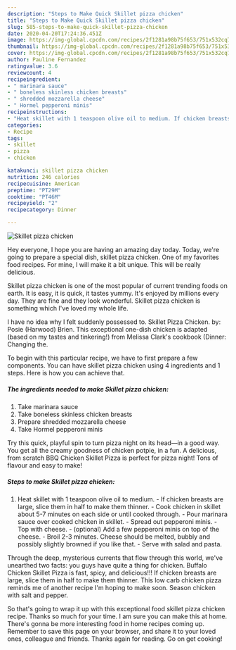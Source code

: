 ```yaml
---
description: "Steps to Make Quick Skillet pizza chicken"
title: "Steps to Make Quick Skillet pizza chicken"
slug: 585-steps-to-make-quick-skillet-pizza-chicken
date: 2020-04-20T17:24:36.451Z
image: https://img-global.cpcdn.com/recipes/2f1281a98b75f653/751x532cq70/skillet-pizza-chicken-recipe-main-photo.jpg
thumbnail: https://img-global.cpcdn.com/recipes/2f1281a98b75f653/751x532cq70/skillet-pizza-chicken-recipe-main-photo.jpg
cover: https://img-global.cpcdn.com/recipes/2f1281a98b75f653/751x532cq70/skillet-pizza-chicken-recipe-main-photo.jpg
author: Pauline Fernandez
ratingvalue: 3.6
reviewcount: 4
recipeingredient:
- " marinara sauce"
- " boneless skinless chicken breasts"
- " shredded mozzarella cheese"
- " Hormel pepperoni minis"
recipeinstructions:
- "Heat skillet with 1 teaspoon olive oil to medium. If chicken breasts are large, slice them in half to make them thinner. Cook chicken in skillet about 5-7 minutes on each side or until cooked through. Pour marinara sauce over cooked chicken in skillet. Spread out pepperoni minis. Top with cheese. (optional) Add a few pepperoni minis on top of the cheese. Broil 2-3 minutes. Cheese should be melted, bubbly and possibly slightly browned if you like that. Serve with salad and pasta."
categories:
- Recipe
tags:
- skillet
- pizza
- chicken

katakunci: skillet pizza chicken 
nutrition: 246 calories
recipecuisine: American
preptime: "PT29M"
cooktime: "PT46M"
recipeyield: "2"
recipecategory: Dinner

---
```



![Skillet pizza chicken](https://img-global.cpcdn.com/recipes/2f1281a98b75f653/751x532cq70/skillet-pizza-chicken-recipe-main-photo.jpg)

Hey everyone, I hope you are having an amazing day today. Today, we're going to prepare a special dish, skillet pizza chicken. One of my favorites food recipes. For mine, I will make it a bit unique. This will be really delicious.

Skillet pizza chicken is one of the most popular of current trending foods on earth. It is easy, it is quick, it tastes yummy. It's enjoyed by millions every day. They are fine and they look wonderful. Skillet pizza chicken is something which I've loved my whole life.

I have no idea why I felt suddenly possessed to. Skillet Pizza Chicken. by: Posie (Harwood) Brien. This exceptional one-dish chicken is adapted (based on my tastes and tinkering!) from Melissa Clark&#39;s cookbook (Dinner: Changing the.


To begin with this particular recipe, we have to first prepare a few components. You can have skillet pizza chicken using 4 ingredients and 1 steps. Here is how you can achieve that.

<!--inarticleads1-->

##### The ingredients needed to make Skillet pizza chicken:

1. Take  marinara sauce
1. Take  boneless skinless chicken breasts
1. Prepare  shredded mozzarella cheese
1. Take  Hormel pepperoni minis


Try this quick, playful spin to turn pizza night on its head—in a good way. You get all the creamy goodness of chicken potpie, in a fun. A delicious, from scratch BBQ Chicken Skillet Pizza is perfect for pizza night! Tons of flavour and easy to make! 

<!--inarticleads2-->

##### Steps to make Skillet pizza chicken:

1. Heat skillet with 1 teaspoon olive oil to medium. - If chicken breasts are large, slice them in half to make them thinner. - Cook chicken in skillet about 5-7 minutes on each side or until cooked through. - Pour marinara sauce over cooked chicken in skillet. - Spread out pepperoni minis. - Top with cheese. - (optional) Add a few pepperoni minis on top of the cheese. - Broil 2-3 minutes. Cheese should be melted, bubbly and possibly slightly browned if you like that. - Serve with salad and pasta.


Through the deep, mysterious currents that flow through this world, we&#39;ve unearthed two facts: you guys have quite a thing for chicken. Buffalo Chicken Skillet Pizza is fast, spicy, and delicious!!! If chicken breasts are large, slice them in half to make them thinner. This low carb chicken pizza reminds me of another recipe I&#39;m hoping to make soon. Season chicken with salt and pepper. 

So that's going to wrap it up with this exceptional food skillet pizza chicken recipe. Thanks so much for your time. I am sure you can make this at home. There's gonna be more interesting food in home recipes coming up. Remember to save this page on your browser, and share it to your loved ones, colleague and friends. Thanks again for reading. Go on get cooking!
